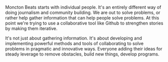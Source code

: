 Moncton Beats starts with individual people. It's an entirely different way of doing journalism and community building. We are out to solve problems, or rather help gather information that can help people solve problems. 
At this point we're trying to use a collaborative tool like Github to strengthen stories by making them iterative.  

It's not just about gathering information. It's about developing and implementing powerful methods and tools of collaborating to solve problems in pragmatic and innovative ways. Everyone adding their ideas for steady leverage to remove obstacles, build new things, develop programs. 
